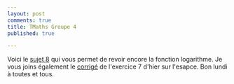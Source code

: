 ```yaml
---
layout: post
comments: true
title: TMaths Groupe 4
published: true

---
```


Voici le [sujet 8](https://github.com/raveluz/raveluz.github.io/blob/master/pdf/Jour7.pdf) qui vous permet de revoir encore la fonction logarithme.
Je vous joins également le [corrigé](https://github.com/raveluz/raveluz.github.io/blob/master/pdf/Correction.Jour7.pdf) de l'exercice 7 d'hier sur l'esapce. Bon lundi à toutes et tous.

